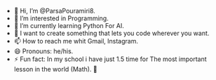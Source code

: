 - 👋 Hi, I’m @ParsaPouramiri8.
- 👀 I’m interested in Programming.
- 🌱 I’m currently learning Python For AI.
- 💞️ I want to create something that lets you code wherever you want.
- 📫 How to reach me whit Gmail, Instagram.
- 😄 Pronouns: he/his.
- ⚡ Fun fact: In my school i have just 1.5 time for The most important lesson in the world (Math). 🤣
